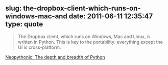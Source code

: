 slug: the-dropbox-client-which-runs-on-windows-mac-and
date: 2011-06-11 12:35:47
type: quote
---

> The Dropbox client, which runs on Windows, Mac and Linux, is written in Python. This is key to the portability: everything except the UI is cross-platform.

[Neopythonic: The depth and breadth of Python](http://neopythonic.blogspot.com/2011/06/depth-and-breadth-of-python.html)
